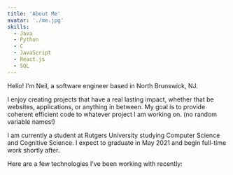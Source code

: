 ```yaml
---
title: 'About Me'
avatar: './me.jpg'
skills:
  - Java
  - Python
  - C
  - JavaScript
  - React.js
  - SQL
---
```


Hello! I'm Neil, a software engineer based in North Brunswick, NJ.

I enjoy creating projects that have a real lasting impact, whether that be websites, applications, or anything in between. My goal is to provide coherent efficient code to whatever project I am working on. (no random variable names!)

I am currently a student at Rutgers University studying Computer Science and Cognitive Science. I expect to graduate in May 2021 and begin full-time work shortly after.   

Here are a few technologies I've been working with recently:
